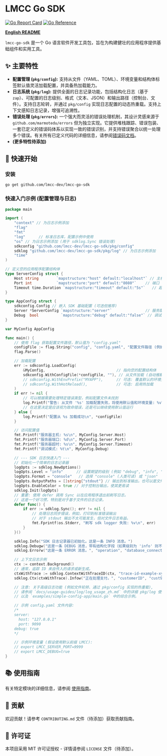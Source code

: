 # LMCC Go SDK

[![Go Report Card](https://goreportcard.com/badge/github.com/lmcc-dev/lmcc-go-sdk)](https://goreportcard.com/report/github.com/lmcc-dev/lmcc-go-sdk)
[![Go Reference](https://pkg.go.dev/badge/github.com/lmcc-dev/lmcc-go-sdk.svg)](https://pkg.go.dev/github.com/lmcc-dev/lmcc-go-sdk)
<!-- 后续添加其他徽章，如构建状态、覆盖率等 -->

[**English README**](./README.md)

`lmcc-go-sdk` 是一个 Go 语言软件开发工具包，旨在为构建健壮的应用程序提供基础组件和实用工具。

## ✨ 主要特性

*   **配置管理 (`pkg/config`):** 支持从文件（YAML、TOML）、环境变量和结构体标签默认值灵活加载配置，并具备热加载能力。
*   **日志系统 (`pkg/log`):** 提供全面的日志记录功能，包括结构化日志（基于 `zap`）、可配置的日志级别、格式（文本、JSON）和输出路径（控制台、文件）。支持日志轮转，并通过 `pkg/config` 实现日志配置的动态热重载。支持上下文感知日志记录，增强可追溯性。
*   **错误处理 (`pkg/errors`):** 一个强大而灵活的错误处理机制，其设计灵感来源于 `github.com/marmotedu/errors` 但为独立实现。它提供堆栈跟踪、错误包装、一套已定义的错误码体系以实现一致的错误识别，并支持错误聚合以统一处理多个错误。有关所有已定义代码的详细信息，请参阅[错误码文档](./docs/errors/codes_zh.md)。
*   **(更多特性待添加)**

## 🚀 快速开始

### 安装

```bash
go get github.com/lmcc-dev/lmcc-go-sdk
```

### 快速入门示例 (配置管理与日志)

```go
package main

import (
	"context" // 为日志示例添加
	"flag"
	"fmt"
	"log"      // 标准日志库，配置示例中使用
	"os" // 为日志示例添加 (用于 sdklog.Sync 错误处理)
	sdkconfig "github.com/lmcc-dev/lmcc-go-sdk/pkg/config"
	sdklog "github.com/lmcc-dev/lmcc-go-sdk/pkg/log" // 为日志示例添加
	"time"
)

// 定义您的应用程序配置结构体
type ServerConfig struct {
	Host string        `mapstructure:"host" default:"localhost"` // 主机地址
	Port int           `mapstructure:"port" default:"8080"`    // 端口
	Timeout time.Duration `mapstructure:"timeout" default:"5s"`   // 超时时间
}

type AppConfig struct {
	sdkconfig.Config // 嵌入 SDK 基础配置 (可选但推荐)
	Server *ServerConfig `mapstructure:"server"`               // 服务配置
	Debug  bool          `mapstructure:"debug" default:"false"` // 调试模式
}

var MyConfig AppConfig

func main() {
	// 使用 flag 获取配置文件路径，默认值为 "config.yaml"
	configFile := flag.String("config", "config.yaml", "配置文件路径 (例如 config.yaml)")
	flag.Parse()

	// 加载配置
	err := sdkconfig.LoadConfig(
		&MyConfig,                                // 指向您的配置结构体
		sdkconfig.WithConfigFile(*configFile, ""), // 从文件加载 (自动推断类型)
		// sdkconfig.WithEnvPrefix("MYAPP"),      // 可选: 覆盖默认的环境变量前缀 "LMCC"
		// sdkconfig.WithHotReload(),             // 可选: 启用热加载
	)
	if err != nil {
		// 可以根据需要处理特定错误类型，例如配置文件未找到
		log.Printf("警告: 从文件 '%s' 加载配置失败，将使用默认值和环境变量: %v\n", *configFile, err)
		// 在这里决定是应该视为致命错误，还是可以继续使用默认值运行
	} else {
		log.Printf("配置从 %s 加载成功\n", *configFile)
	}

	// 访问配置值
	fmt.Printf("服务器主机: %s\n", MyConfig.Server.Host)
	fmt.Printf("服务器端口: %d\n", MyConfig.Server.Port)
	fmt.Printf("服务器超时: %s\n", MyConfig.Server.Timeout)
	fmt.Printf("调试模式: %t\n", MyConfig.Debug)

	// --- SDK 日志快速入门 ---
	// 初始化一个简单的日志记录器
	logOpts := sdklog.NewOptions()
	logOpts.Level = "info"      // 设置期望的级别 (例如 "debug", "info", "warn")
	logOpts.Format = "console"   // 选择 "console" (人类可读) 或 "json"
	logOpts.OutputPaths = []string{"stdout"} // 输出到标准输出。也可以是文件路径，例如 ["./app.log"]
	logOpts.EnableColor = true // 对于控制台输出，使其更易读
	sdklog.Init(logOpts)
	// 重要: 使用 defer 调用 Sync 以在应用程序退出前刷写日志。
	// 这是一个好习惯，特别是对于基于文件的日志记录。
	defer func() {
		if err := sdklog.Sync(); err != nil {
			// 处理日志同步错误，例如，打印到标准错误输出
			// 对于 stdout 输出不太可能发生，但对文件日志有益。
			fmt.Fprintf(os.Stderr, "刷写 sdk logger 失败: %v\n", err)
		}
	}()

	sdklog.Info("SDK 日志记录器已初始化。这是一条 INFO 消息。")
	sdklog.Debugw("这是一条 DEBUG 消息，带有结构化字段（如果级别为 'info' 则不可见）。", "userID", "user123", "action", "attempt_debug")
	sdklog.Errorw("这是一条 ERROR 消息。", "operation", "database_connection", "attempt", 3, "success", false)

	// 上下文日志示例
	ctx := context.Background()
	// 通常，追踪 ID 来自传入的请求或新生成。
	ctxWithTrace := sdklog.ContextWithTraceID(ctx, "trace-id-example-xyz789") 
	sdklog.Ctx(ctxWithTrace).Infow("正在处理支付。", "customerID", "cust999", "amount", 100.50)

	// 注意: 关于高级日志功能 (例如文件轮转、通过 pkg/config 实现的热重载),
	// 请参阅 `docs/usage-guides/log/log_usage_zh.md` 中的详细 pkg/log 使用指南
	// 以及 `examples/simple-config-app/main.go` 中的综合示例。

	// 示例 config.yaml 文件内容:
	/*
	server:
	  host: "127.0.0.1"
	  port: 9090
	debug: true
	*/

	// 示例环境变量 (假设使用默认前缀 LMCC):
	// export LMCC_SERVER_PORT=9999
	// export LMCC_DEBUG=true
}

```

## 📚 使用指南

有关特定模块的详细信息，请参阅 [使用指南](./docs/usage-guides/index_zh.md)。

## 🤝 贡献

欢迎贡献！请参考 `CONTRIBUTING.md` 文件（待添加）获取贡献指南。

## 📄 许可证

本项目采用 MIT 许可证授权 - 详情请参阅 `LICENSE` 文件（待添加）。 

